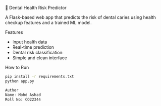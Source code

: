 🦷 Dental Health Risk Predictor

A Flask-based web app that predicts the risk of dental caries using health checkup features and a trained ML model.

Features
- Input health data
- Real-time prediction
- Dental risk classification
- Simple and clean interface

How to Run
```bash
pip install -r requirements.txt
python app.py

Author
Name: Mohd Ashad
Roll No: CO22344
